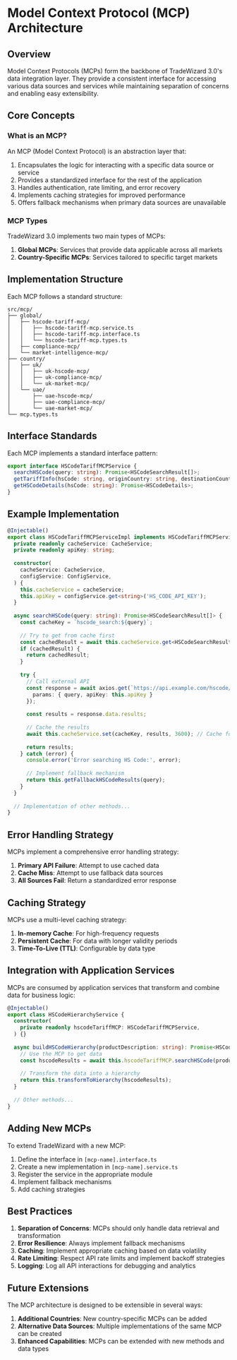 # Model Context Protocol (MCP) Architecture

## Overview

Model Context Protocols (MCPs) form the backbone of TradeWizard 3.0's data integration layer. They provide a consistent interface for accessing various data sources and services while maintaining separation of concerns and enabling easy extensibility.

## Core Concepts

### What is an MCP?

An MCP (Model Context Protocol) is an abstraction layer that:

1. Encapsulates the logic for interacting with a specific data source or service
2. Provides a standardized interface for the rest of the application
3. Handles authentication, rate limiting, and error recovery
4. Implements caching strategies for improved performance
5. Offers fallback mechanisms when primary data sources are unavailable

### MCP Types

TradeWizard 3.0 implements two main types of MCPs:

1. **Global MCPs**: Services that provide data applicable across all markets
2. **Country-Specific MCPs**: Services tailored to specific target markets

## Implementation Structure

Each MCP follows a standard structure:

```
src/mcp/
├── global/
│   ├── hscode-tariff-mcp/
│   │   ├── hscode-tariff-mcp.service.ts
│   │   ├── hscode-tariff-mcp.interface.ts
│   │   └── hscode-tariff-mcp.types.ts
│   ├── compliance-mcp/
│   └── market-intelligence-mcp/
├── country/
│   ├── uk/
│   │   ├── uk-hscode-mcp/
│   │   ├── uk-compliance-mcp/
│   │   └── uk-market-mcp/
│   └── uae/
│       ├── uae-hscode-mcp/
│       ├── uae-compliance-mcp/
│       └── uae-market-mcp/
└── mcp.types.ts
```

## Interface Standards

Each MCP implements a standard interface pattern:

```typescript
export interface HSCodeTariffMCPService {
  searchHSCode(query: string): Promise<HSCodeSearchResult[]>;
  getTariffInfo(hsCode: string, originCountry: string, destinationCountry: string): Promise<TariffInfo>;
  getHSCodeDetails(hsCode: string): Promise<HSCodeDetails>;
}
```

## Example Implementation

```typescript
@Injectable()
export class HSCodeTariffMCPServiceImpl implements HSCodeTariffMCPService {
  private readonly cacheService: CacheService;
  private readonly apiKey: string;
  
  constructor(
    cacheService: CacheService,
    configService: ConfigService,
  ) {
    this.cacheService = cacheService;
    this.apiKey = configService.get<string>('HS_CODE_API_KEY');
  }
  
  async searchHSCode(query: string): Promise<HSCodeSearchResult[]> {
    const cacheKey = `hscode_search:${query}`;
    
    // Try to get from cache first
    const cachedResult = await this.cacheService.get<HSCodeSearchResult[]>(cacheKey);
    if (cachedResult) {
      return cachedResult;
    }
    
    try {
      // Call external API
      const response = await axios.get(`https://api.example.com/hscode/search`, {
        params: { query, apiKey: this.apiKey }
      });
      
      const results = response.data.results;
      
      // Cache the results
      await this.cacheService.set(cacheKey, results, 3600); // Cache for 1 hour
      
      return results;
    } catch (error) {
      console.error('Error searching HS Code:', error);
      
      // Implement fallback mechanism
      return this.getFallbackHSCodeResults(query);
    }
  }
  
  // Implementation of other methods...
}
```

## Error Handling Strategy

MCPs implement a comprehensive error handling strategy:

1. **Primary API Failure**: Attempt to use cached data
2. **Cache Miss**: Attempt to use fallback data sources
3. **All Sources Fail**: Return a standardized error response

## Caching Strategy

MCPs use a multi-level caching strategy:

1. **In-memory Cache**: For high-frequency requests
2. **Persistent Cache**: For data with longer validity periods
3. **Time-To-Live (TTL)**: Configurable by data type

## Integration with Application Services

MCPs are consumed by application services that transform and combine data for business logic:

```typescript
@Injectable()
export class HSCodeHierarchyService {
  constructor(
    private readonly hscodeTariffMCP: HSCodeTariffMCPService,
  ) {}
  
  async buildHSCodeHierarchy(productDescription: string): Promise<HSCodeHierarchy> {
    // Use the MCP to get data
    const hscodeResults = await this.hscodeTariffMCP.searchHSCode(productDescription);
    
    // Transform the data into a hierarchy
    return this.transformToHierarchy(hscodeResults);
  }
  
  // Other methods...
}
```

## Adding New MCPs

To extend TradeWizard with a new MCP:

1. Define the interface in `[mcp-name].interface.ts`
2. Create a new implementation in `[mcp-name].service.ts`
3. Register the service in the appropriate module
4. Implement fallback mechanisms
5. Add caching strategies

## Best Practices

1. **Separation of Concerns**: MCPs should only handle data retrieval and transformation
2. **Error Resilience**: Always implement fallback mechanisms
3. **Caching**: Implement appropriate caching based on data volatility
4. **Rate Limiting**: Respect API rate limits and implement backoff strategies
5. **Logging**: Log all API interactions for debugging and analytics

## Future Extensions

The MCP architecture is designed to be extensible in several ways:

1. **Additional Countries**: New country-specific MCPs can be added
2. **Alternative Data Sources**: Multiple implementations of the same MCP can be created
3. **Enhanced Capabilities**: MCPs can be extended with new methods and data types 